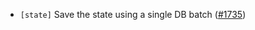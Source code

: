 - `[state]` Save the state using a single DB batch ([\#1735](https://github.com/cometbft/cometbft/pull/1735))
